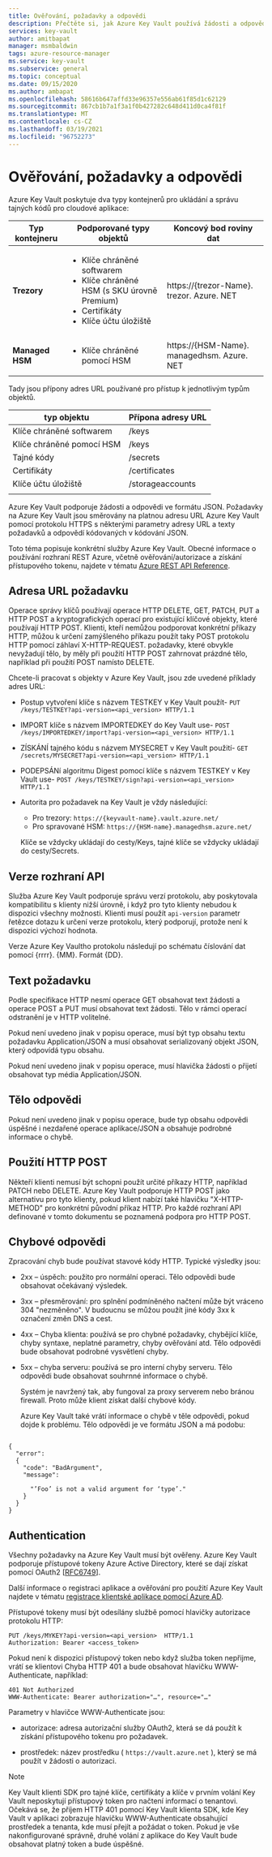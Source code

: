 ```yaml
---
title: Ověřování, požadavky a odpovědi
description: Přečtěte si, jak Azure Key Vault používá žádosti a odpovědi ve formátu JSON a o požadovaném ověřování pro použití trezoru klíčů.
services: key-vault
author: amitbapat
manager: msmbaldwin
tags: azure-resource-manager
ms.service: key-vault
ms.subservice: general
ms.topic: conceptual
ms.date: 09/15/2020
ms.author: ambapat
ms.openlocfilehash: 58616b647affd33e96357e556ab61f85d1c62129
ms.sourcegitcommit: 867cb1b7a1f3a1f0b427282c648d411d0ca4f81f
ms.translationtype: MT
ms.contentlocale: cs-CZ
ms.lasthandoff: 03/19/2021
ms.locfileid: "96752273"
---
```

# <a name="authentication-requests-and-responses"></a>Ověřování, požadavky a odpovědi

Azure Key Vault poskytuje dva typy kontejnerů pro ukládání a správu tajných kódů pro cloudové aplikace:

|Typ kontejneru|Podporované typy objektů|Koncový bod roviny dat|
|--|--|--|
| **Trezory**|<ul><li>Klíče chráněné softwarem</li><li>Klíče chráněné HSM (s SKU úrovně Premium)</li><li>Certifikáty</li><li>Klíče účtu úložiště</li></ul> | https://{trezor-Name}. trezor. Azure. NET
|**Managed HSM** |<ul><li>Klíče chráněné pomocí HSM</li></ul> | https://{HSM-Name}. managedhsm. Azure. NET

Tady jsou přípony adres URL používané pro přístup k jednotlivým typům objektů.

|typ objektu|Přípona adresy URL|
|--|--|
|Klíče chráněné softwarem| /keys |
|Klíče chráněné pomocí HSM| /keys |
|Tajné kódy|/secrets|
|Certifikáty| /certificates|
|Klíče účtu úložiště|/storageaccounts
||

Azure Key Vault podporuje žádosti a odpovědi ve formátu JSON. Požadavky na Azure Key Vault jsou směrovány na platnou adresu URL Azure Key Vault pomocí protokolu HTTPS s některými parametry adresy URL a texty požadavků a odpovědí kódovaných v kódování JSON.

Toto téma popisuje konkrétní služby Azure Key Vault. Obecné informace o používání rozhraní REST Azure, včetně ověřování/autorizace a získání přístupového tokenu, najdete v tématu [Azure REST API Reference](/rest/api/azure).

## <a name="request-url"></a>Adresa URL požadavku  
 Operace správy klíčů používají operace HTTP DELETE, GET, PATCH, PUT a HTTP POST a kryptografických operací pro existující klíčové objekty, které používají HTTP POST. Klienti, kteří nemůžou podporovat konkrétní příkazy HTTP, můžou k určení zamýšleného příkazu použít taky POST protokolu HTTP pomocí záhlaví X-HTTP-REQUEST. požadavky, které obvykle nevyžadují tělo, by měly při použití HTTP POST zahrnovat prázdné tělo, například při použití POST namísto DELETE.  

 Chcete-li pracovat s objekty v Azure Key Vault, jsou zde uvedené příklady adres URL:  

- Postup vytvoření klíče s názvem TESTKEY v Key Vault použít- `PUT /keys/TESTKEY?api-version=<api_version> HTTP/1.1`  

- IMPORT klíče s názvem IMPORTEDKEY do Key Vault use- `POST /keys/IMPORTEDKEY/import?api-version=<api_version> HTTP/1.1`  

- ZÍSKÁNÍ tajného kódu s názvem MYSECRET v Key Vault použití- `GET /secrets/MYSECRET?api-version=<api_version> HTTP/1.1`  

- PODEPSÁNí algoritmu Digest pomocí klíče s názvem TESTKEY v Key Vault use- `POST /keys/TESTKEY/sign?api-version=<api_version> HTTP/1.1`  

- Autorita pro požadavek na Key Vault je vždy následující:
  - Pro trezory: `https://{keyvault-name}.vault.azure.net/`
  - Pro spravované HSM: `https://{HSM-name}.managedhsm.azure.net/`

  Klíče se vždycky ukládají do cesty/Keys, tajné klíče se vždycky ukládají do cesty/Secrets.  

## <a name="api-version"></a>Verze rozhraní API  
 Služba Azure Key Vault podporuje správu verzí protokolu, aby poskytovala kompatibilitu s klienty nižší úrovně, i když pro tyto klienty nebudou k dispozici všechny možnosti. Klienti musí použít `api-version` parametr řetězce dotazu k určení verze protokolu, který podporují, protože není k dispozici výchozí hodnota.  

 Verze Azure Key Vaultho protokolu následují po schématu číslování dat pomocí {rrrr}. {MM}. Formát {DD}.  

## <a name="request-body"></a>Text požadavku  
 Podle specifikace HTTP nesmí operace GET obsahovat text žádosti a operace POST a PUT musí obsahovat text žádosti. Tělo v rámci operací odstranění je v HTTP volitelné.  

 Pokud není uvedeno jinak v popisu operace, musí být typ obsahu textu požadavku Application/JSON a musí obsahovat serializovaný objekt JSON, který odpovídá typu obsahu.  

 Pokud není uvedeno jinak v popisu operace, musí hlavička žádosti o přijetí obsahovat typ média Application/JSON.  

## <a name="response-body"></a>Tělo odpovědi  
 Pokud není uvedeno jinak v popisu operace, bude typ obsahu odpovědi úspěšné i nezdařené operace aplikace/JSON a obsahuje podrobné informace o chybě.  

## <a name="using-http-post"></a>Použití HTTP POST  
 Někteří klienti nemusí být schopni použít určité příkazy HTTP, například PATCH nebo DELETE. Azure Key Vault podporuje HTTP POST jako alternativu pro tyto klienty, pokud klient nabízí také hlavičku "X-HTTP-METHOD" pro konkrétní původní příkaz HTTP. Pro každé rozhraní API definované v tomto dokumentu se poznamená podpora pro HTTP POST.  

## <a name="error-responses"></a>Chybové odpovědi  
 Zpracování chyb bude používat stavové kódy HTTP. Typické výsledky jsou:  

- 2xx – úspěch: použito pro normální operaci. Tělo odpovědi bude obsahovat očekávaný výsledek.  

- 3xx – přesměrování: pro splnění podmíněného načtení může být vráceno 304 "nezměněno". V budoucnu se můžou použít jiné kódy 3xx k označení změn DNS a cest.  

- 4xx – Chyba klienta: používá se pro chybné požadavky, chybějící klíče, chyby syntaxe, neplatné parametry, chyby ověřování atd. Tělo odpovědi bude obsahovat podrobné vysvětlení chyby.  

- 5xx – chyba serveru: používá se pro interní chyby serveru. Tělo odpovědi bude obsahovat souhrnné informace o chybě.  

  Systém je navržený tak, aby fungoval za proxy serverem nebo bránou firewall. Proto může klient získat další chybové kódy.  

  Azure Key Vault také vrátí informace o chybě v těle odpovědi, pokud dojde k problému. Tělo odpovědi je ve formátu JSON a má podobu:  

```  

{  
  "error":  
  {  
    "code": "BadArgument",  
    "message":  

      "’Foo’ is not a valid argument for ‘type’."  
    }  
  }  
}  

```  

## <a name="authentication"></a>Authentication  
 Všechny požadavky na Azure Key Vault musí být ověřeny. Azure Key Vault podporuje přístupové tokeny Azure Active Directory, které se dají získat pomocí OAuth2 [[RFC6749](https://tools.ietf.org/html/rfc6749)]. 
 
 Další informace o registraci aplikace a ověřování pro použití Azure Key Vault najdete v tématu [registrace klientské aplikace pomocí Azure AD](/rest/api/azure/index#register-your-client-application-with-azure-ad).
 
 Přístupové tokeny musí být odesílány službě pomocí hlavičky autorizace protokolu HTTP:  

```  
PUT /keys/MYKEY?api-version=<api_version>  HTTP/1.1  
Authorization: Bearer <access_token>  

```  

 Pokud není k dispozici přístupový token nebo když služba token nepřijme, vrátí se klientovi Chyba HTTP 401 a bude obsahovat hlavičku WWW-Authenticate, například:  

```  
401 Not Authorized  
WWW-Authenticate: Bearer authorization="…", resource="…"  

```  

 Parametry v hlavičce WWW-Authenticate jsou:  

-   autorizace: adresa autorizační služby OAuth2, která se dá použít k získání přístupového tokenu pro požadavek.  

-   prostředek: název prostředku ( `https://vault.azure.net` ), který se má použít v žádosti o autorizaci.

> [!NOTE]
> Key Vault klienti SDK pro tajné klíče, certifikáty a klíče v prvním volání Key Vault neposkytují přístupový token pro načtení informací o tenantovi. Očekává se, že příjem HTTP 401 pomocí Key Vault klienta SDK, kde Key Vault v aplikaci zobrazuje hlavičku WWW-Authenticate obsahující prostředek a tenanta, kde musí přejít a požádat o token. Pokud je vše nakonfigurované správně, druhé volání z aplikace do Key Vault bude obsahovat platný token a bude úspěšné. 
